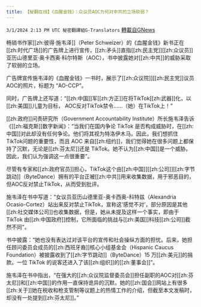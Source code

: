 ```yaml
---
title: 【秘翻在线】《血腥金钱》：众议员AOC为何对中共的立场软弱？
---
```

`3/1/2024 2:13 PM UTC 秘密翻譯組G-Translators` [轉載自GNews](https://gnews.org/articles/2356686)

畅销书作家[[zh:彼得·施韦泽]]（Peter Schweizer）的《血腥金钱》新书正在[[zh:时代广场]]的广告牌上进行宣传，[[zh:矛头]]直指[[zh:民主党]][[zh:众议员]]亚历山德里亚·奥卡西奥·科尔特斯（AOC），书中披露她对[[zh:中共]]的威胁采取了软弱的立场。

广告牌宣传施韦泽的《血腥金钱》一书时，展示了[[zh:众议院]][[zh:民主党]]议员AOC的照片，标题为 “AO-CCP”。

同时，广告牌上还写道：“[[zh:中国]]军[[zh:方正]]在将TikTok[[zh:武器]]化，以[[zh:美国]]儿童为目标， AOC反对TikTok禁令......（她）在TikTok上！”

[[zh:政府]]问责研究所（Government Accountability Institute）所长施韦泽告诉《[[zh:福克斯]]数字新闻》：“当我们在国内争论 TikTok 是否构成威胁时，在[[zh:中国]]对此却没有任何争论。他们将其视为特洛伊木马。因此，我们想抓住 TikTok问题的重要性，而且 AOC 来自[[zh:纽约]]，我们觉得她在很多问题上都保持了沉默，无论是[[zh:芬太尼]]还是 TikTok。她不认为[[zh:中国]]是一个威胁。因此，我们认为强调这一点很重要”。

尽管有专家和[[zh:政府官员]]担心，TikTok这个由[[zh:中国]][[zh:公司]][[zh:字节跳动]]（ByteDance）拥有的平台正被[[zh:中共]]用来收集数据，用于邪恶目的，但AOC反对禁止TikTok，从而受到批评。

施韦泽在书中写道：“女议员亚历山德里亚\-奥卡西奥\-科特兹（Alexandria Ocasio-Cortez）站出来反对禁止TikTok，宣称这‘感觉不对’，部分原因是其他[[zh:社交媒体公司]]也收集数据，但是，她从未提及这样一个事实，即由于 TikTok 由[[zh:中国政府]]控制，它所面临的挑战与[[zh:美国]]科技[[zh:公司]]截然不同”。

书中披露：“她也没有表达过对该平台的宣传和社会操纵方面的担忧。后来，她担任顾问委员会成员的[[zh:西班牙裔]]核心小组基金会（Hispanic Caucus Foundation）被披露收到了[[zh:字节跳动]]（ByteDance）15 万[[zh:美元]]的捐款。一位 TikTok 的说客还进入了该[[zh:组织]]的[[zh:董事会]]”。

施韦泽在书中指出，“在强大的[[zh:众议院监督委员会]]担任副职的AOC对[[zh:芬太尼]]和[[zh:中国]]的作用一直保持诡异的沉默，她的[[zh:国会]]网站上有很多[[zh:关于]]她在税收和枪支管制等议题上的热情工作的介绍，但截至本文发稿时，却没有一处提到[[zh:芬太尼]]。”
